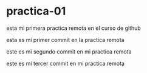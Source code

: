 # practica-01
esta mi primera practica remota en el curso de github


esta es mi primer commit en la practica remota

este es mi segundo commit en mi practica remota

este es mi tercer commit en mi practica remota
